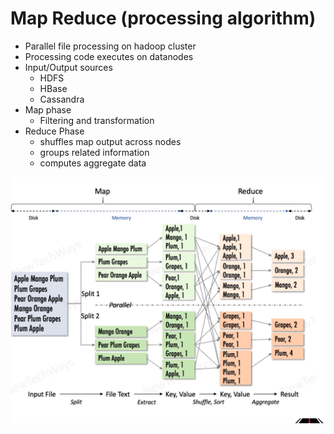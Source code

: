 # Map Reduce (processing algorithm)

- Parallel file processing on hadoop cluster
- Processing code executes on datanodes
- Input/Output sources
  - HDFS
  - HBase
  - Cassandra
- Map phase
  - Filtering and transformation
- Reduce Phase
  - shuffles map output across nodes
  - groups related information
  - computes aggregate data

![Alt text](image-47.png)